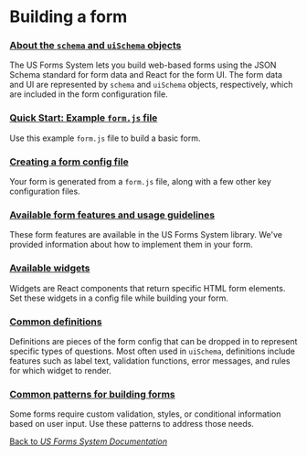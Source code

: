 # Building a form

### [About the `schema` and `uiSchema` objects](about-the-schema-and-uischema-objects.md)

The US Forms System lets you build web-based forms using the JSON Schema standard for form data and React for the form UI. The form data and UI are represented by `schema` and `uiSchema` objects, respectively, which are included in the form configuration file.

### [Quick Start: Example `form.js` file](quick-start-example-formjs-file.md)

Use this example `form.js` file to build a basic form.

### [Creating a form config file](creating-a-form-config-file.md)

Your form is generated from a `form.js` file, along with a few other key configuration files.

### [Available form features and usage guidelines](available-form-features-and-usage-guidelines.md)

These form features are available in the US Forms System library. We've provided information about how to implement them in your form.

### [Available widgets](available-widgets.md)

Widgets are React components that return specific HTML form elements. Set these widgets in a config file while building your form.

### [Common definitions](common-definitions.md)

Definitions are pieces of the form config that can be dropped in to represent specific types of questions. Most often used in `uiSchema`, definitions include features such as label text, validation functions, error messages, and rules for which widget to render.

### [Common patterns for building forms](common-patterns-for-building-forms.md)

Some forms require custom validation, styles, or conditional information based on user input. Use these patterns to address those needs.

[Back to *US Forms System Documentation*](docs/README.md)
